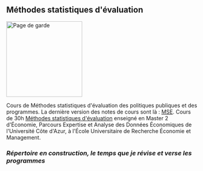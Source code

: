 ## Méthodes statistiques d'évaluation

<img src="http://www.evens-salies.com/pagedegarde.png" alt="Page de garde" width="200">

Cours de Méthodes statistiques d'évaluation des politiques publiques et des programmes. La dernière version des notes de cours sont là : [MSE](http://evens-salies.com/2024_MSE.pdf). Cours de 30h [Méthodes statistiques d'évaluation](https://syllabus.univ-cotedazur.fr/fr/course-info/bbd08666-ad1e-41ff-a8c3-db6bd155e4a6/view/light) enseigné en Master 2 d'&Eacute;conomie, Parcours Expertise et Analyse des Données &Eacute;conomiques de l'Université Côte d'Azur, à l'&Eacute;cole Universitaire de Recherche &Eacute;conomie et Management.

### *Répertoire en construction, le temps que je révise et verse les programmes*


